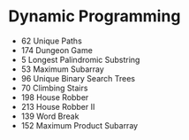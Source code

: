 # Dynamic Programming

* 62 Unique Paths
* 174	Dungeon Game
* 5	Longest Palindromic Substring
* 53 Maximum Subarray
* 96 Unique Binary Search Trees
* 70 Climbing Stairs
* 198	House Robber
* 213	House Robber II
* 139	Word Break
* 152	Maximum Product Subarray
